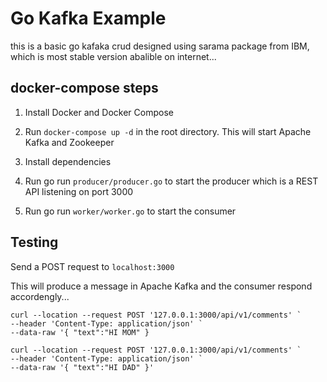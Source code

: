 # Go Kafka Example

this is a basic go kafaka crud designed using sarama package from IBM, which is most stable version abalible on internet...

<h2> docker-compose steps </h2>

1. Install Docker and Docker Compose

2. Run `docker-compose up -d` in the root directory. This will start Apache Kafka and Zookeeper

3. Install dependencies

4. Run go run `producer/producer.go` to start the producer which is a REST API listening on port 3000

5. Run go run `worker/worker.go` to start the consumer

## Testing

Send a POST request to `localhost:3000`

This will produce a message in Apache Kafka and the consumer respond accordengly...

```
curl --location --request POST '127.0.0.1:3000/api/v1/comments' `
--header 'Content-Type: application/json' `
--data-raw '{ "text":"HI MOM" }

curl --location --request POST '127.0.0.1:3000/api/v1/comments' `
--header 'Content-Type: application/json' `
--data-raw '{ "text":"HI DAD" }'
```
